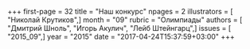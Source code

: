 +++
first-page = 32
title = "Наш конкурс"
npages = 2
illustrators = [ "Николай Крутиков",]
month = "09"
rubric = "Олимпиады"
authors = [ "Дмитрий Шноль", "Игорь Акулич", "Лейб Штейнгарц",]
issues = [ "2015_09",]
year = "2015"
date = "2017-04-24T15:37:59+03:00"
+++
